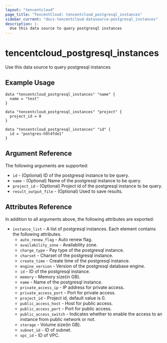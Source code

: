 ```yaml
---
layout: "tencentcloud"
page_title: "TencentCloud: tencentcloud_postgresql_instances"
sidebar_current: "docs-tencentcloud-datasource-postgresql_instances"
description: |-
  Use this data source to query postgresql instances
---
```


# tencentcloud_postgresql_instances

Use this data source to query postgresql instances

## Example Usage

```hcl
data "tencentcloud_postgresql_instances" "name" {
  name = "test"
}

data "tencentcloud_postgresql_instances" "project" {
  project_id = 0
}

data "tencentcloud_postgresql_instances" "id" {
  id = "postgres-h9t4fde1"
}
```

## Argument Reference

The following arguments are supported:

* `id` - (Optional) ID of the postgresql instance to be query.
* `name` - (Optional) Name of the postgresql instance to be query.
* `project_id` - (Optional) Project id of the postgresql instance to be query.
* `result_output_file` - (Optional) Used to save results.

## Attributes Reference

In addition to all arguments above, the following attributes are exported:

* `instance_list` - A list of postgresql instances. Each element contains the following attributes.
  * `auto_renew_flag` - Auto renew flag.
  * `availability_zone` - Availability zone.
  * `charge_type` - Pay type of the postgresql instance.
  * `charset` - Charset of the postgresql instance.
  * `create_time` - Create time of the postgresql instance.
  * `engine_version` - Version of the postgresql database engine.
  * `id` - ID of the postgresql instance.
  * `memory` - Memory size(in GB).
  * `name` - Name of the postgresql instance.
  * `private_access_ip` - IP address for private access.
  * `private_access_port` - Port for private access.
  * `project_id` - Project id, default value is 0.
  * `public_access_host` - Host for public access.
  * `public_access_port` - Port for public access.
  * `public_access_switch` - Indicates whether to enable the access to an instance from public network or not.
  * `storage` - Volume size(in GB).
  * `subnet_id` - ID of subnet.
  * `vpc_id` - ID of VPC.


